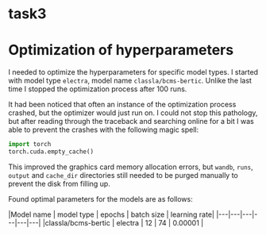 # task3

# Optimization of hyperparameters

I needed to optimize the hyperparameters for specific model types. I started with model type `electra`, model name `classla/bcms-bertic`. Unlike the last time I stopped the optimization process after 100 runs.

It had been noticed that often an instance of the optimization process crashed, but the optimizer would just run on. I could not stop this pathology, but after reading through the traceback and searching online for a bit I was able to prevent the crashes with the following magic spell:

```python
import torch
torch.cuda.empty_cache()
```
This improved the graphics card memory allocation errors, but `wandb`, `runs`, `output` and `cache_dir` directories still needed to be purged manually to prevent the disk from filling up.

Found optimal parameters for the models are as follows:

|Model name | model type | epochs | batch size | learning rate|
|---|---|---|---|---|---|
|classla/bcms-bertic | electra | 12 | 74 | 0.00001 |
 